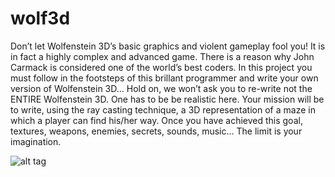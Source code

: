 # wolf3d
Don’t let Wolfenstein 3D’s basic graphics and violent gameplay fool you! It is in fact a
highly complex and advanced game. There is a reason why John Carmack is considered
one of the world’s best coders.
In this project you must follow in the footsteps of this brillant programmer and write
your own version of Wolfenstein 3D... Hold on, we won’t ask you to re-write not the
ENTIRE Wolfenstein 3D. One has to be be realistic here. Your mission will be to write,
using the ray casting technique, a 3D representation of a maze in which a player can find
his/her way.
Once you have achieved this goal, textures, weapons, enemies, secrets, sounds, music... The limit is your imagination.

![alt tag](https://user-images.githubusercontent.com/34480775/52215363-2b67bb00-2894-11e9-8fc8-92145e95ed95.png)
